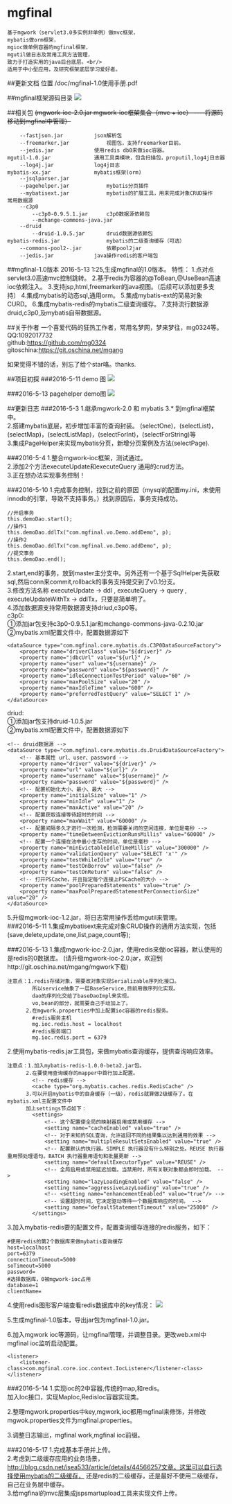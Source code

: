 # mgfinal

	基于mgwork（servlet3.0多实例非单例）做mvc框架，
	mybatis做orm框架，
	mgioc做单例容器的mgfinal框架，
	mgutil做日志及常用工具方法管理，
	致力于打造实用的java后台底层。<br/>
	适用于中小型应用，及研究框架底层学习爱好者。
##更新文档
位置 /doc/mgfinal-1.0使用手册.pdf 

##mgfinal框架源码目录
![](./doc/img/mgfinal.png)

##相关包
<span style="text-decoration: line-through;">(mgwork-ioc-2.0.jar mgwork-ioc框架集合（mvc + ioc） ----将源码移动到mgfinal中管理）</span>

	
		--fastjson.jar 			json解析包
		--freemarker.jar 			视图包，支持freemarker目前。
		--jedis.jar				使用redis db0来做ioc容器。
	mgutil-1.0.jar				通用工具类模块，包含扫描包，proputil,log4j日志器
		--log4j.jar				log4j日志
	mybatis-xx.jar 	   			mybatis框架(orm)
		--jsqlparser.jar 	
		--pagehelper.jar 			mybatis分页插件
		--mybatisext.jar			mybatis的扩展工具，用来完成对象CRUD操作
	常用数据源
		--c3p0 
			--c3p0-0.9.5.1.jar		c3p0数据源依赖包
			--mchange-commons-java.jar
		--druid
			--druid-1.0.5.jar		druid数据源依赖包
	mybatis-redis.jar				mybatis的二级查询缓存（可选）
		--commons-pool2-.jar		依赖pool2jar
		--jedis.jar				java操作redis的客户端包
	
##mgfinal-1.0版本
	2016-5-13 1:25,生成mgfinal的1.0版本。
	特性：
		1.点对点servlet3.0高速mvc控制跳转。
		2.基于redis为容器的@ToBean,@UseBean高速ioc依赖注入。
		3.支持jsp,html,freemarker的java视图。（后续可以添加更多支持）
		4.集成mybatis的动态sql,通用orm。
		5.集成mybatis-ext的简易对象CURD。
		6.集成mybatis-redis的mybatis二级查询缓存。
		7.支持流行数据源druid,c3p0,及mybatis自带数据源。

##关于作者
一个喜爱代码的狂热工作者，常用名梦网，梦来梦往，mg0324等。<br/>
QQ:1092017732<br/>
github:https://github.com/mg0324<br/>
gitoschina:https://git.oschina.net/mgang<br/>

如果觉得不错的话，别忘了给个star咯。thanks.<br/>

##项目初探
###2016-5-11 demo 图
![](./doc/img/crud.png)

###2016-5-13 pagehelper demo图
![](./doc/img/pagehelper.png)


##更新日志
###2016-5-3
1.继承mgwork-2.0 和 mybatis 3.* 到mgfinal框架中。<br/>
2.搭建mybatis底层，初步增加丰富的查询封装。
(selectOne)，(selectList)，(selectMap)，(selectListMap)，(selectForInt)，(selectForString)等<br/>
3.集成PageHelper来实现mybatis分页，新增分页案例及方法(selectPage).<br/>

###2016-5-4
1.整合mgwork-ioc框架，测试通过。<br/>
2.添加2个方法executeUpdate和executeQuery 通用的crud方法。<br/>
3.正在想办法实现事务控制！

###2016-5-10
1.完成事务控制，找到之前的原因（mysql的配置my.ini，未使用innodb的引擎，导致不支持事务。）找到原因后，事务支持成功。<br/>

	//开启事务
	this.demoDao.start();
	//操作1
	this.demoDao.ddlTx("com.mgfinal.vo.Demo.addDemo", p);
	//操作2
	this.demoDao.ddlTx("com.mgfinal.vo.Demo.addDemo", p);
	//提交事务
	this.demoDao.end();

2.start,end的事务，放到master主分支中。另外还有一个基于SqlHelper先获取sql,然后conn来commit,rollback的事务支持提交到了v0.1分支。<br/>
3.修改方法名称 executeUpdate -> ddl , executeQuery -> query , executeUpdateWithTx -> ddlTx，只要是简单明了。<br/>
4.添加数据源支持常用数据源支持driud,c3p0等。<br/>
c3p0:<br/>
①添加jar包支持c3p0-0.9.5.1.jar和mchange-commons-java-0.2.10.jar<br/>
②mybatis.xml配置文件中，配置数据源如下

	<dataSource type="com.mgfinal.core.mybatis.ds.C3P0DataSourceFactory">
        <property name="driverClass" value="${driver}" />
        <property name="jdbcUrl" value="${url}" />
        <property name="user" value="${username}" />
        <property name="password" value="${password}" />
        <property name="idleConnectionTestPeriod" value="60" />
        <property name="maxPoolSize" value="20" />
        <property name="maxIdleTime" value="600" />
        <property name="preferredTestQuery" value="SELECT 1" />
    </dataSource>
driud:<br/>
①添加jar包支持druid-1.0.5.jar<br/>
②mybatis.xml配置文件中，配置数据源如下

	<!-- druid数据源 -->
    <dataSource type="com.mgfinal.core.mybatis.ds.DruidDataSourceFactory">
    	<!-- 基本属性 url、user、password -->  
    	<property name="driver" value="${driver}" />
	    <property name="url" value="${url}" />  
	    <property name="username" value="${username}" />  
	    <property name="password" value="${password}" />  
	    <!-- 配置初始化大小、最小、最大 -->  
	    <property name="initialSize" value="1" />  
	    <property name="minIdle" value="1" />   
	    <property name="maxActive" value="20" />  
	    <!-- 配置获取连接等待超时的时间 -->  
	    <property name="maxWait" value="60000" />  
	    <!-- 配置间隔多久才进行一次检测，检测需要关闭的空闲连接，单位是毫秒 -->  
	    <property name="timeBetweenEvictionRunsMillis" value="60000" />  
	    <!-- 配置一个连接在池中最小生存的时间，单位是毫秒 -->  
	    <property name="minEvictableIdleTimeMillis" value="300000" />  
	    <property name="validationQuery" value="SELECT 'x'" />  
	    <property name="testWhileIdle" value="true" />  
	    <property name="testOnBorrow" value="false" />  
	    <property name="testOnReturn" value="false" />  
	    <!-- 打开PSCache，并且指定每个连接上PSCache的大小 -->  
	    <property name="poolPreparedStatements" value="true" />  
	    <property name="maxPoolPreparedStatementPerConnectionSize" value="20" />  
    </dataSource>
5.升级mgwork-ioc-1.2.jar，将日志常用操作丢给mgutil来管理。<br/>
###2016-5-11
1.集成mybatisext来完成对象CRUD操作的通用方法实现，包括(save,delete,update,one,list,page,count等);<br/>

###2016-5-13
1.集成mgwork-ioc-2.0.jar，使用redis来做ioc容器，默认使用的是redis的0数据库。
(请升级mgwork-ioc-2.0.jar，欢迎到http://git.oschina.net/mgang/mgwork下载)<br/>
	
	注意点：1.redis存储对象，需要改对象实现Serializable序列化接口。
			所以service抽象了一层BaseService,目前用做序列化实现。
			dao的序列化交给了baseDaoImpl来实现。
			vo,bean的部分，就需要自己手动加上了。
		  2.在mgwork.properties中加上配置ioc容器的redis服务。
		  	#redis服务主机
			mg.ioc.redis.host = localhost
			#redis服务端口
			mg.ioc.redis.port = 6379
			
2.使用mybatis-redis.jar工具包，来做mybatis查询缓存，提供查询响应效率。<br/>	
	
	注意点：1.加入mybatis-redis-1.0.0-beta2.jar包。
		  2.在要使用查询缓存的mapper中首行加上配置。
		  	<!-- redis缓存 -->
			<cache type="org.mybatis.caches.redis.RedisCache" />
		  3.可以开启mybatis中的自身缓存（一级），redis就算做2级缓存了。在mybatis.xml主配置文件中
		  加上settings节点如下：
		  	<settings>
				<!-- 这个配置使全局的映射器启用或禁用缓存 -->
				<setting name="cacheEnabled" value="true" />
				<!-- 对于未知的SQL查询，允许返回不同的结果集以达到通用的效果 -->
				<setting name="multipleResultSetsEnabled" value="true" />
				<!-- 配置默认的执行器。SIMPLE 执行器没有什么特别之处。REUSE 执行器重用预处理语句。BATCH 执行器重用语句和批量更新 -->
				<setting name="defaultExecutorType" value="REUSE" />
				<!-- 全局启用或禁用延迟加载。当禁用时，所有关联对象都会即时加载。 -->
				<setting name="lazyLoadingEnabled" value="false" />
				<setting name="aggressiveLazyLoading" value="true" />
				<!-- <setting name="enhancementEnabled" value="true"/> -->
				<!-- 设置超时时间，它决定驱动等待一个数据库响应的时间。 -->
				<setting name="defaultStatementTimeout" value="25000" />
			</settings>
3.加入mybatis-redis要的配置文件，配置查询缓存连接的redis服务，如下：
	
	#使用redis的第2个数据库来做mybatis查询缓存
	host=localhost
	port=6379
	connectionTimeout=5000
	soTimeout=5000
	password=
	#选择数据库，0被mgwork-ioc占用
	database=1
	clientName=
4.使用redis图形客户端查看redis数据库中的key情况：
![](./doc/img/mgfinal-redis-orm.png)

5.生成mgfinal-1.0版本，导出jar包为mgfinal-1.0.jar。

6.加入mgwork ioc等源码，让mgfinal管理，并调整目录。更改web.xml中mgfinal ioc监听启动配置。

	<listener>
		<listener-class>com.mgfinal.core.ioc.context.IocListener</listener-class>
	</listener>

###2016-5-14
1.实现ioc的2中容器,传统的map,和redis。<br/>
加入Ioc接口，实现MapIoc,RedisIoc容器实现类。<br/>

2.整理mgwork.properties中key,mgwork,ioc都用mgfinal来修饰，并修改mgwok.properties文件为mgfinal.properties。<br/>

3.调整日志输出，mgfinal work,mgfinal ioc前缀。<br/>

###2016-5-17
1.完成基本手册并上传。<br/>
2.考虑到二级缓存应用的业务场景，http://blog.csdn.net/isea533/article/details/44566257文章。这里可以自行选择使用mybatis的二级缓存，
还是redis的二级缓存，还是最好不使用二级缓存，自己在业务层中缓存。<br/>
3.给mgfinal的mvc层集成jspsmartupload工具来实现文件上传。<br/>

